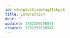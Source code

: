 ```yaml
---
id: v3w4g1x45jsdmtng1fskgz6
title: Interaction
desc: ''
updated: 1702359196541
created: 1702359196541
---
```

